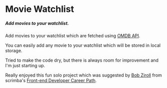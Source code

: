 # Movie Watchlist

##### Add movies to your watchlist.

Add movies to your watchlist which are fetched using [OMDB API](https://www.omdbapi.com/).

You can easily add any movie to your watchlist which will be stored in local storage.

Tried to make the code dry, but there is always room for improvement and I'm just starting up. 

Really enjoyed this fun solo project which was suggested by [Bob Ziroll](https://github.com/bobziroll) from scrimba's [Front-end Developer Career Path](https://scrimba.com/learn/frontend).
